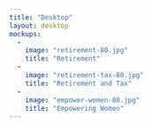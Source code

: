 ```yaml
---
title: "Desktop"
layout: desktop
mockups:
  -
    image: "retirement-80.jpg"
    title: "Retirement"
  -
    image: "retirement-tax-80.jpg"
    title: "Retirement and Tax"
  -
    image: "empower-women-80.jpg"
    title: "Empowering Women"
---
```

